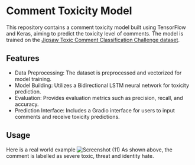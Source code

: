# Comment Toxicity Model

This repository contains a comment toxicity model built using TensorFlow and Keras, aiming to predict the toxicity level of comments. The model is trained on the [Jigsaw Toxic Comment Classification Challenge dataset](https://www.kaggle.com/c/jigsaw-toxic-comment-classification-challenge/data?select=train.csv.zip).

## Features

- Data Preprocessing: The dataset is preprocessed and vectorized for model training.
- Model Building: Utilizes a Bidirectional LSTM neural network for toxicity prediction.
- Evaluation: Provides evaluation metrics such as precision, recall, and accuracy.
- Prediction Interface: Includes a Gradio interface for users to input comments and receive toxicity predictions.

## Usage

Here is a real world example
![Screenshot (11)](https://github.com/ankushmehta123/comment-toxicity-model/assets/32393931/085b80a2-9c1b-4fe6-9679-edaf3ad6ca70)
As shown above, the comment is labelled as severe toxic, threat and identity hate.
